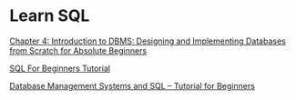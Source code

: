 # Learn SQL

[Chapter 4: Introduction to DBMS: Designing and Implementing Databases from Scratch for Absolute Beginners](https://www.amazon.com/Introduction-DBMS-Designing-Implementing-Databases/dp/9355510268)

[SQL For Beginners Tutorial](https://www.youtube.com/watch?v=5hzZtqCNQKk)

[Database Management Systems and SQL – Tutorial for Beginners](https://www.freecodecamp.org/news/dbms-and-sql-basics/)
